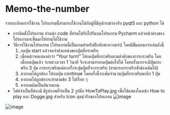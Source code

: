 # Memo-the-number

รายละเอียดการใช้งาน
โปรแกรมนี้สามารถใช้งานได้กับผู้ที่มีอุปกรณ์รองรับ pyqt5 และ python ได้
- การติดตั้งโปรแกรม
    ท่านนำ code ที่ท่านได้รับไปรันบนโปรแกรม Pycharm แล้วหน้าต่างของโปรแกรมจะขึ้นมาให้ท่านได้ใช้งาน
- วิธีการใช้งานโปรแกรม
    (โปรแกรมนี้เป็นเกมสำหรับฝึกทักษะความจำ)
    โดยมีขั้นตอนการเล่นดังนี้
    1. กดปุ่ม start แล้วจดจำตำแหน่งของปุ่มที่กระพริบ
    2. เมื่อหน้าจอแสดงคำว่า “Your turn!” ให้กดปุ่มที่กระพริบตามลำดับของการกระพริบ
    โดยเมื่อกดปุ่มแล้ว จะหน่วงเวลา 1 วินาที จึงจะสามารถกดปุ่มต่อไปได้ โดยครั้งแรกจะมีปุ่มกระพริบ 3 ปุ่ม
    การกระพริบแต่ละครั้งจะสุ่มปุ่มที่จะกระพริบ (สามารถกระพริบซ้ำช่องเดิมได้)
    3. หากกดได้ถูกต้อง ให้กดปุ่ม continue โดยครั้งนี้จะเพิ่มจำนวนปุ่มที่กระพริบมาอีก 1 ปุ่ม
    4. หากกดได้ถูกต้องจะทำตามข้อ 3 ไปเรื่อย ๆ
    5. หากกดผิดเป็นอันจบเกม
- ไฟล์จำเป็นที่ต้องมี
    มีรูปภาพที่จำเป็น 2 รูปคือ HowToPlay.jpg เพื่อใช้แสดงในหน้า How to play 
    และ Dogge.jpg สำหรับ  Icon สุดน่ารักของโปรแกรม
![image](https://user-images.githubusercontent.com/53567265/210804959-9e5384f1-416a-4184-9459-eee4a51fbb41.png)

![image](https://user-images.githubusercontent.com/53567265/210569981-9902fcea-794f-4ae1-b2f7-752ed88654dc.png)
